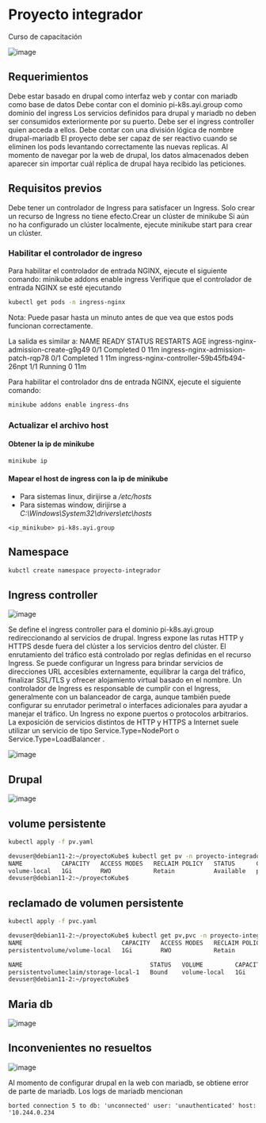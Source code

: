 # Proyecto integrador
Curso de capacitación

![image](https://github.com/DaCriPer/k8s-Ayi-Group/assets/49571488/48293220-6a69-470f-bd73-989a728c9483)


## Requerimientos

Debe estar basado en drupal como interfaz web y contar con mariadb como base de datos
Debe contar con el dominio pi-k8s.ayi.group como dominio del ingress
Los servicios definidos para drupal y mariadb no deben ser consumidos exteriormente por su puerto. Debe ser el ingress controller quien acceda a ellos.
Debe contar con una división lógica de nombre drupal-mariadb
El proyecto debe ser capaz de ser reactivo cuando se eliminen los pods levantando correctamente las nuevas replicas.
Al momento de navegar por la web de drupal, los datos almacenados deben aparecer sin importar cuál réplica de drupal haya recibido las peticiones.

## Requisitos previos
Debe tener un controlador de Ingress para satisfacer un Ingress. Solo crear un recurso de Ingress no tiene efecto.Crear un clúster de minikube
Si aún no ha configurado un clúster localmente, ejecute minikube start para crear un clúster.

### Habilitar el controlador de ingreso

Para habilitar el controlador de entrada NGINX, ejecute el siguiente comando:
minikube addons enable ingress
Verifique que el controlador de entrada NGINX se esté ejecutando

```bash
kubectl get pods -n ingress-nginx
```
Nota: Puede pasar hasta un minuto antes de que vea que estos pods funcionan correctamente.

La salida es similar a:
NAME                                        READY   STATUS      RESTARTS    AGE
ingress-nginx-admission-create-g9g49        0/1     Completed   0          11m
ingress-nginx-admission-patch-rqp78         0/1     Completed   1          11m
ingress-nginx-controller-59b45fb494-26npt   1/1     Running     0          11m

Para habilitar el controlador  dns de entrada NGINX, ejecute el siguiente comando:

```bash
minikube addons enable ingress-dns
```

### Actualizar el archivo host 

#### Obtener la ip de minikube

```bash
minikube ip
```

#### Mapear el host de ingress con la ip de minikube

- Para sistemas linux, dirijirse a _/etc/hosts_
- Para sistemas window, dirijirse a _C:\Windows\System32\drivers\etc\hosts_

```
<ip_minikube> pi-k8s.ayi.group
```

## Namespace

```bash
kubctl create namespace proyecto-integrador
```

## Ingress controller

![image](https://github.com/DaCriPer/k8s-Ayi-Group/assets/49571488/f5137edf-ac7c-45fe-849c-a4c469021192)

Se define el ingress controller para el dominio  pi-k8s.ayi.group redireccionando al servicios de drupal.
Ingress expone las rutas HTTP y HTTPS desde fuera del clúster a los servicios dentro del clúster. El enrutamiento del tráfico está controlado por reglas definidas en el recurso Ingress.
Se puede configurar un Ingress para brindar servicios de direcciones URL accesibles externamente, equilibrar la carga del tráfico, finalizar SSL/TLS y ofrecer alojamiento virtual basado en el nombre. Un controlador de Ingress es responsable de cumplir con el Ingress, generalmente con un balanceador de carga, aunque también puede configurar su enrutador perimetral o interfaces adicionales para ayudar a manejar el tráfico.
Un Ingress no expone puertos o protocolos arbitrarios. La exposición de servicios distintos de HTTP y HTTPS a Internet suele utilizar un servicio de tipo Service.Type=NodePort o Service.Type=LoadBalancer .

![image](https://github.com/DaCriPer/k8s-Ayi-Group/assets/49571488/22958526-8992-4e61-a391-f4d96436cf02)

## Drupal

![image](https://github.com/DaCriPer/k8s-Ayi-Group/assets/49571488/69f3d19e-147f-4900-8ef1-dfb9078d95e1)

## volume persistente

```bash
kubectl apply -f pv.yaml
```

```bash
devuser@debian11-2:~/proyectoKube$ kubectl get pv -n proyecto-integrador
NAME           CAPACITY   ACCESS MODES   RECLAIM POLICY   STATUS      CLAIM                                 STORAGECLASS   REASON   AGE
volume-local   1Gi        RWO            Retain           Available   proyecto-integrador/storage-local-1   volume.local            18s
devuser@debian11-2:~/proyectoKube$ 
```

## reclamado de volumen persistente

```bash
kubectl apply -f pvc.yaml
```

```bash
devuser@debian11-2:~/proyectoKube$ kubectl get pv,pvc -n proyecto-integrador
NAME                            CAPACITY   ACCESS MODES   RECLAIM POLICY   STATUS   CLAIM                                 STORAGECLASS   REASON   AGE
persistentvolume/volume-local   1Gi        RWO            Retain           Bound    proyecto-integrador/storage-local-1   volume.local            7m16s

NAME                                    STATUS   VOLUME         CAPACITY   ACCESS MODES   STORAGECLASS   AGE
persistentvolumeclaim/storage-local-1   Bound    volume-local   1Gi        RWO            volume.local   6s
devuser@debian11-2:~/proyectoKube$ 
```

## Maria db

![image](https://github.com/DaCriPer/k8s-Ayi-Group/assets/49571488/5ee0b117-29d0-479a-9f71-585e6c4796cb)

## Inconvenientes no resueltos

![image](https://github.com/DaCriPer/k8s-Ayi-Group/assets/49571488/a971ddc8-5394-42e6-a8e0-137aedafecc0)

Al momento de configurar drupal en la web con mariadb, se obtiene error de parte de mariadb.
Los logs de mariadb mencionan
```
borted connection 5 to db: 'unconnected' user: 'unauthenticated' host: '10.244.0.234
```
